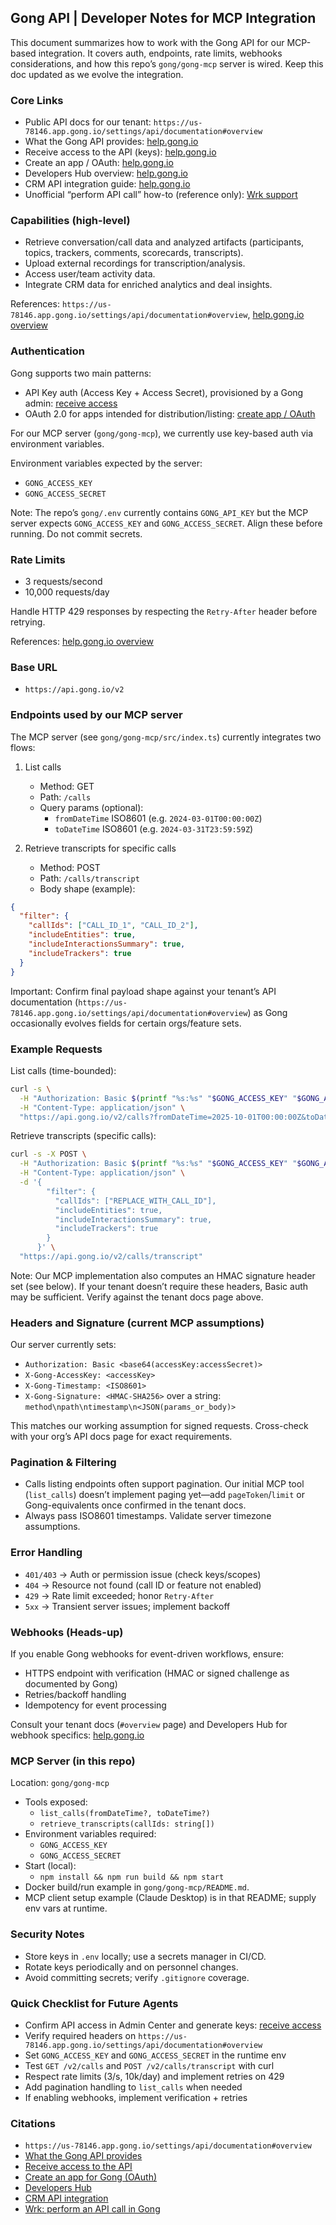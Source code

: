 ## Gong API | Developer Notes for MCP Integration

This document summarizes how to work with the Gong API for our MCP-based integration. It covers auth, endpoints, rate limits, webhooks considerations, and how this repo’s `gong/gong-mcp` server is wired. Keep this doc updated as we evolve the integration.

### Core Links
- Public API docs for our tenant: `https://us-78146.app.gong.io/settings/api/documentation#overview`
- What the Gong API provides: [help.gong.io](https://help.gong.io/docs/what-the-gong-api-provides)
- Receive access to the API (keys): [help.gong.io](https://help.gong.io/docs/receive-access-to-the-api)
- Create an app / OAuth: [help.gong.io](https://help.gong.io/docs/create-an-app-for-gong)
- Developers Hub overview: [help.gong.io](https://help.gong.io/docs/how-to-use-the-gong-developers-hub)
- CRM API integration guide: [help.gong.io](https://help.gong.io/docs/manage-your-crm-api-integration)
- Unofficial “perform API call” how-to (reference only): [Wrk support](https://support.account.wrk.com/en/articles/10290133-perform-an-api-call-in-gong)

### Capabilities (high-level)
- Retrieve conversation/call data and analyzed artifacts (participants, topics, trackers, comments, scorecards, transcripts).
- Upload external recordings for transcription/analysis.
- Access user/team activity data.
- Integrate CRM data for enriched analytics and deal insights.

References: `https://us-78146.app.gong.io/settings/api/documentation#overview`, [help.gong.io overview](https://help.gong.io/docs/what-the-gong-api-provides)

### Authentication
Gong supports two main patterns:
- API Key auth (Access Key + Access Secret), provisioned by a Gong admin: [receive access](https://help.gong.io/docs/receive-access-to-the-api)
- OAuth 2.0 for apps intended for distribution/listing: [create app / OAuth](https://help.gong.io/docs/create-an-app-for-gong)

For our MCP server (`gong/gong-mcp`), we currently use key-based auth via environment variables.

Environment variables expected by the server:
- `GONG_ACCESS_KEY`
- `GONG_ACCESS_SECRET`

Note: The repo’s `gong/.env` currently contains `GONG_API_KEY` but the MCP server expects `GONG_ACCESS_KEY` and `GONG_ACCESS_SECRET`. Align these before running. Do not commit secrets.

### Rate Limits
- 3 requests/second
- 10,000 requests/day

Handle HTTP 429 responses by respecting the `Retry-After` header before retrying.

References: [help.gong.io overview](https://help.gong.io/docs/what-the-gong-api-provides)

### Base URL
- `https://api.gong.io/v2`

### Endpoints used by our MCP server
The MCP server (see `gong/gong-mcp/src/index.ts`) currently integrates two flows:

1) List calls
   - Method: GET
   - Path: `/calls`
   - Query params (optional):
     - `fromDateTime` ISO8601 (e.g. `2024-03-01T00:00:00Z`)
     - `toDateTime` ISO8601 (e.g. `2024-03-31T23:59:59Z`)

2) Retrieve transcripts for specific calls
   - Method: POST
   - Path: `/calls/transcript`
   - Body shape (example):
```json
{
  "filter": {
    "callIds": ["CALL_ID_1", "CALL_ID_2"],
    "includeEntities": true,
    "includeInteractionsSummary": true,
    "includeTrackers": true
  }
}
```

Important: Confirm final payload shape against your tenant’s API documentation (`https://us-78146.app.gong.io/settings/api/documentation#overview`) as Gong occasionally evolves fields for certain orgs/feature sets.

### Example Requests

List calls (time-bounded):
```bash
curl -s \
  -H "Authorization: Basic $(printf "%s:%s" "$GONG_ACCESS_KEY" "$GONG_ACCESS_SECRET" | base64)" \
  -H "Content-Type: application/json" \
  "https://api.gong.io/v2/calls?fromDateTime=2025-10-01T00:00:00Z&toDateTime=2025-10-06T23:59:59Z"
```

Retrieve transcripts (specific calls):
```bash
curl -s -X POST \
  -H "Authorization: Basic $(printf "%s:%s" "$GONG_ACCESS_KEY" "$GONG_ACCESS_SECRET" | base64)" \
  -H "Content-Type: application/json" \
  -d '{
        "filter": {
          "callIds": ["REPLACE_WITH_CALL_ID"],
          "includeEntities": true,
          "includeInteractionsSummary": true,
          "includeTrackers": true
        }
      }' \
  "https://api.gong.io/v2/calls/transcript"
```

Note: Our MCP implementation also computes an HMAC signature header set (see below). If your tenant doesn’t require these headers, Basic auth may be sufficient. Verify against the tenant docs page above.

### Headers and Signature (current MCP assumptions)
Our server currently sets:
- `Authorization: Basic <base64(accessKey:accessSecret)>`
- `X-Gong-AccessKey: <accessKey>`
- `X-Gong-Timestamp: <ISO8601>`
- `X-Gong-Signature: <HMAC-SHA256>` over a string: `method\npath\ntimestamp\n<JSON(params_or_body)>`

This matches our working assumption for signed requests. Cross-check with your org’s API docs page for exact requirements.

### Pagination & Filtering
- Calls listing endpoints often support pagination. Our initial MCP tool (`list_calls`) doesn’t implement paging yet—add `pageToken`/`limit` or Gong-equivalents once confirmed in the tenant docs.
- Always pass ISO8601 timestamps. Validate server timezone assumptions.

### Error Handling
- `401/403` → Auth or permission issue (check keys/scopes)
- `404` → Resource not found (call ID or feature not enabled)
- `429` → Rate limit exceeded; honor `Retry-After`
- `5xx` → Transient server issues; implement backoff

### Webhooks (Heads-up)
If you enable Gong webhooks for event-driven workflows, ensure:
- HTTPS endpoint with verification (HMAC or signed challenge as documented by Gong)
- Retries/backoff handling
- Idempotency for event processing

Consult your tenant docs (`#overview` page) and Developers Hub for webhook specifics: [help.gong.io](https://help.gong.io/docs/how-to-use-the-gong-developers-hub)

### MCP Server (in this repo)
Location: `gong/gong-mcp`

- Tools exposed:
  - `list_calls(fromDateTime?, toDateTime?)`
  - `retrieve_transcripts(callIds: string[])`
- Environment variables required:
  - `GONG_ACCESS_KEY`
  - `GONG_ACCESS_SECRET`
- Start (local):
  - `npm install && npm run build && npm start`
- Docker build/run example in `gong/gong-mcp/README.md`.
- MCP client setup example (Claude Desktop) is in that README; supply env vars at runtime.

### Security Notes
- Store keys in `.env` locally; use a secrets manager in CI/CD.
- Rotate keys periodically and on personnel changes.
- Avoid committing secrets; verify `.gitignore` coverage.

### Quick Checklist for Future Agents
- Confirm API access in Admin Center and generate keys: [receive access](https://help.gong.io/docs/receive-access-to-the-api)
- Verify required headers on `https://us-78146.app.gong.io/settings/api/documentation#overview`
- Set `GONG_ACCESS_KEY` and `GONG_ACCESS_SECRET` in the runtime env
- Test `GET /v2/calls` and `POST /v2/calls/transcript` with curl
- Respect rate limits (3/s, 10k/day) and implement retries on 429
- Add pagination handling to `list_calls` when needed
- If enabling webhooks, implement verification + retries

### Citations
- `https://us-78146.app.gong.io/settings/api/documentation#overview`
- [What the Gong API provides](https://help.gong.io/docs/what-the-gong-api-provides)
- [Receive access to the API](https://help.gong.io/docs/receive-access-to-the-api)
- [Create an app for Gong (OAuth)](https://help.gong.io/docs/create-an-app-for-gong)
- [Developers Hub](https://help.gong.io/docs/how-to-use-the-gong-developers-hub)
- [CRM API integration](https://help.gong.io/docs/manage-your-crm-api-integration)
- [Wrk: perform an API call in Gong](https://support.account.wrk.com/en/articles/10290133-perform-an-api-call-in-gong)


